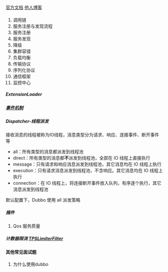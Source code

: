 [官方文档](http://dubbo.apache.org/zh-cn/docs/user/quick-start.html)
[他人博客](https://www.jianshu.com/p/c23c82a8fcfc)
####        
1. 调用链
2. 服务注册与发现流程
3. 服务注册
4. 服务发现
5. 降级
6. 集群容错
7. 负载均衡
8. 传输协议
9. 序列化协议
10. 通信框架
11. 监控中心

##### ExtensionLoader
##### [事件机制](https://www.cnblogs.com/java-zhao/p/8436460.html)
##### Dispatcher-线程派发
接收消息的线程被称为IO线程，消息类型分为请求、响应、连接事件、断开事件等

* all：所有类型的消息都派发到线程池
* direct：所有类型的消息都**不**派发到线程池，全部在 IO 线程上直接执行
* message：只有请求和响应消息派发到线程池，其它消息均在 IO 线程上执行
* execution：只有请求消息派发到线程池，不含响应。其它消息均在 IO 线程上执行
* connection：在 IO 线程上，将连接断开事件放入队列，有序逐个执行，其它消息派发到线程池

默认配置下，Dubbo 使用 all 派发策略

##### 插件
1. Qos 服务质量
##### 计数器限流 [TPSLimiterFilter](https://www.jianshu.com/p/7112a8d3d869)
#### 其他常见面试题
1. 为什么使用dubbo
